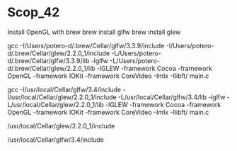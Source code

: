 # Scop_42
Install OpenGL with brew
    brew install glfw
    brew install glew

gcc -I/Users/potero-d/.brew/Cellar/glfw/3.3.9/include -I/Users/potero-d/.brew/Cellar/glew/2.2.0_1/include -L/Users/potero-d/.brew/Cellar/glfw/3.3.9/lib -lglfw -L/Users/potero-d/.brew/Cellar/glew/2.2.0_1/lib -lGLEW -framework Cocoa  -framework OpenGL -framework IOKit -framework CoreVideo -Imlx -Ilibft/ main.c

gcc -I/usr/local/Cellar/glfw/3.4/include -I/usr/local/Cellar/glew/2.2.0_1/include -L/usr/local/Cellar/glfw/3.4/lib -lglfw -L/usr/local/Cellar/glew/2.2.0_1/lib -lGLEW -framework Cocoa  -framework OpenGL -framework IOKit -framework CoreVideo -Imlx -Ilibft/ main.c

/usr/local/Cellar/glew/2.2.0_1/include

/usr/local/Cellar/glfw/3.4/include